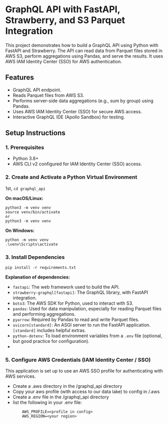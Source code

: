 # GraphQL API with FastAPI, Strawberry, and S3 Parquet Integration

This project demonstrates how to build a GraphQL API using Python with FastAPI and Strawberry. The API can read data from Parquet files stored in AWS S3, perform aggregations using Pandas, and serve the results. It uses AWS IAM Identity Center (SSO) for AWS authentication.

## Features

*   GraphQL API endpoint.
*   Reads Parquet files from AWS S3.
*   Performs server-side data aggregations (e.g., sum by group) using Pandas.
*   Uses AWS IAM Identity Center (SSO) for secure AWS access.
*   Interactive GraphQL IDE (Apollo Sandbox) for testing.

## Setup Instructions

### 1. Prerequisites

*   Python 3.8+
*   AWS CLI v2 configured for IAM Identity Center (SSO) access.

### 2. Create and Activate a Python Virtual Environment

1st, `cd graphql_api`

**On macOS/Linux:**
```
python3 -m venv venv
source venv/bin/activate
or
python3 -m venv venv
```

**On Windows:**

```
python -m venv venv
.\venv\Scripts\activate
```

### 3. Install Dependencies

```
pip install -r requirements.txt
```

**Explanation of dependencies:**
*   `fastapi`: The web framework used to build the API.
*   `strawberry-graphql[fastapi]`: The GraphQL library, with FastAPI integration.
*   `boto3`: The AWS SDK for Python, used to interact with S3.
*   `pandas`: Used for data manipulation, especially for reading Parquet files and performing aggregations.
*   `pyarrow`: Required by Pandas to read and write Parquet files.
*   `uvicorn[standard]`: An ASGI server to run the FastAPI application. `[standard]` includes helpful extras.
*   `python-dotenv`: To load environment variables from a `.env` file (optional, but good practice for configuration).
*   


### 5. Configure AWS Credentials (IAM Identity Center / SSO)

This application is set up to use an AWS SSO profile for authenticating with AWS services.
+   Create a .aws directory in the /graphql_api directory
+   Copy your aws profile (with access to our data lake) to config in /.aws
+   Create a .env file in the /graphql_api directory
+   list the following in your .env file:
    ```
        AWS_PROFILE=<profile in config>
        AWS_REGION=<your region>
    ```
